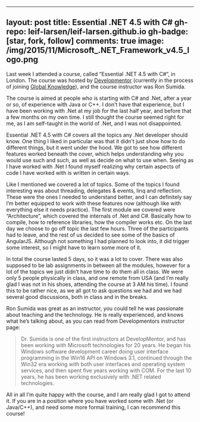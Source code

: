 
---
layout: post
title: Essential .NET 4.5 with C#
gh-repo: leif-larsen/leif-larsen.github.io
gh-badge: [star, fork, follow]
comments: true
image: /img/2015/11/Microsoft_.NET_Framework_v4.5_logo.png
---
    
    
Last week I attended a course, called “Essential .NET 4.5 with C#”, in London. The course was hosted by [Developmentor](https://www.develop.com/) (currently in the process of joining [Global Knowledge](http://www.globalknowledge.com/)), and the course instructor was Ron Sumida.

The course is aimed at people who is starting with C# and .Net, after a year or so, of experience with Java or C++. I don’t have that experience, but I have been working with .Net at my job for the last half year, and before that a few months on my own time. I still thought the course seemed right for me, as I am self-taught in the world of .Net, and I was not disappointed.

Essential .NET 4.5 with C# covers all the topics any .Net developer should know. One thing I liked in particular was that it didn’t just show how to do different things, but it went under the hood. We got to see how different features worked beneath the cover, which helps understanding why you would use such and such, as well as decide on what to use when. Seeing as I have worked with .Net I found myself realizing why certain aspects of code I have worked with is written in certain ways.

Like I mentioned we covered a lot of topics. Some of the topics I found interesting was about threading, delegates & events, linq and reflection. These were the ones I needed to understand better, and I can definitely say I’m better equipped to work with these features now (although like with everything else it needs practice). The first module we covered were “Architecture”, which covered the internals of .Net and C#. Basically how to compile, how to reference libraries, how the compiler works etc. On the last day we choose to go off topic the last few hours. Three of the participants had to leave, and the rest of us decided to see some of the basics of AngularJS. Although not something I had planned to look into, it did trigger some interest, so I might have to learn some more of it.

In total the course lasted 5 days, so it was a lot to cover. There was also supposed to be lab assignments in between all the modules, however for a lot of the topics we just didn’t have time to do them all in class. We were only 5 people physically in class, and one remote from USA (and I’m really glad I was not in his shoes, attending the course at 3 AM his time). I found this to be rather nice, as we all got to ask questions we had and we had several good discussions, both in class and in the breaks.

Ron Sumida was great as an instructor, you could tell he was passionate about teaching and the technology. He is really experienced, and knows what he’s talking about, as you can read from Developmentors instructor page:

> Dr. Sumida is one of the first instructors at DevelopMentor, and has been working with Microsoft technologies for 20 years. He began his Windows software development career doing user interface programming in the Win16 API on Windows 3.1, continued through the Win32 era working with both user interfaces and operating system services, and then spent five years working with COM. For the last 10 years, he has been working exclusively with .NET related technologies.

All in all I’m quite happy with the course, and I am really glad I got to attend it. If you are in a position where you have worked some with .Net (or Java/C++), and need some more formal training, I can recommend this course!


